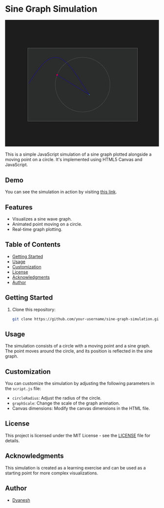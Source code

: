 # Sine Graph Simulation

![Demo](demo.gif)

This is a simple JavaScript simulation of a sine graph plotted alongside a moving point on a circle. It's implemented using HTML5 Canvas and JavaScript.

## Demo

You can see the simulation in action by visiting [this link]( https://dyanix.github.io/Sine-graph/).

## Features

- Visualizes a sine wave graph.
- Animated point moving on a circle.
- Real-time graph plotting.

## Table of Contents

- [Getting Started](#getting-started)
- [Usage](#usage)
- [Customization](#customization)
- [License](#license)
- [Acknowledgments](#acknowledgments)
- [Author](#author)

## Getting Started

1. Clone this repository:

   ```bash
   git clone https://github.com/your-username/sine-graph-simulation.git


## Usage

The simulation consists of a circle with a moving point and a sine graph. The point moves around the circle, and its position is reflected in the sine graph.

## Customization

You can customize the simulation by adjusting the following parameters in the `script.js` file:

- `circleRadius`: Adjust the radius of the circle.
- `graphScale`: Change the scale of the graph animation.
- Canvas dimensions: Modify the canvas dimensions in the HTML file.

## License

This project is licensed under the MIT License - see the [LICENSE](LICENSE) file for details.

## Acknowledgments

This simulation is created as a learning exercise and can be used as a starting point for more complex visualizations.

## Author

- [Dyanesh](https://github.com/dyanix)

